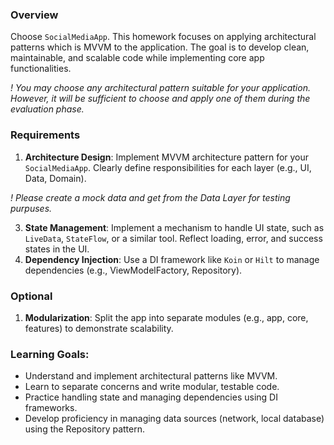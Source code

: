 ### Overview

Choose `SocialMediaApp`. This homework focuses on applying architectural patterns which is MVVM to the application. The goal is to develop clean, maintainable, and scalable code while implementing core app functionalities.

_! You may choose any architectural pattern suitable for your application. However, it will be sufficient to choose and apply one of them during the evaluation phase._

### Requirements
1. **Architecture Design**: Implement MVVM architecture pattern for your `SocialMediaApp`. Clearly define responsibilities for each layer (e.g., UI, Data, Domain).

_! Please create a mock data and get from the Data Layer for testing purpuses._

3. **State Management**: Implement a mechanism to handle UI state, such as `LiveData`, `StateFlow`, or a similar tool. Reflect loading, error, and success states in the UI.
4. **Dependency Injection**: Use a DI framework like `Koin` or `Hilt` to manage dependencies (e.g., ViewModelFactory, Repository).

### Optional
1. **Modularization**: Split the app into separate modules (e.g., app, core, features) to demonstrate scalability.

### Learning Goals:
- Understand and implement architectural patterns like MVVM.
- Learn to separate concerns and write modular, testable code.
- Practice handling state and managing dependencies using DI frameworks.
- Develop proficiency in managing data sources (network, local database) using the Repository pattern.
